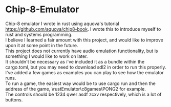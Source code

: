 # Chip-8-Emulator
Chip-8 emulator I wrote in rust using aquova's tutorial https://github.com/aquova/chip8-book.
I wrote this to introduce myself to rust and systems programming. \
I believe I learned a fair amount with this project, and would like to improve upon it at some point in the future.\
This project does not currently have audio emulation functionality, but is something I would like to work on later.\
It shouldn't be necessary as i've included it as a bundle within the cargo.toml, but you may need to download sdl2 in order to run this properly.  
I've added a few games as examples you can play to see how the emulator runs. \
To run a game, the easiest way would be to use cargo run and then the address of the game, \rustEmulator\c8games\PONG2 for example.\
The controls should be 1234 qwer asdf zcxv respectively, which is a lot of buttons.
